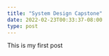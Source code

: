 ```yaml
---
title: "System Design Capstone"
date: 2022-02-23T00:33:37-08:00
type: post
---
```


This is my first post

